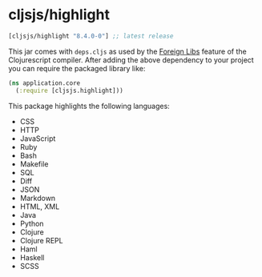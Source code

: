 # cljsjs/highlight

[](dependency)
```clojure
[cljsjs/highlight "8.4.0-0"] ;; latest release
```
[](/dependency)

This jar comes with `deps.cljs` as used by the [Foreign Libs][flibs] feature
of the Clojurescript compiler. After adding the above dependency to your project
you can require the packaged library like:

```clojure
(ns application.core
  (:require [cljsjs.highlight]))
```

This package highlights the following languages:
- CSS
- HTTP
- JavaScript
- Ruby
- Bash
- Makefile
- SQL
- Diff
- JSON
- Markdown
- HTML, XML
- Java
- Python
- Clojure
- Clojure REPL
- Haml
- Haskell
- SCSS

[flibs]: https://github.com/clojure/clojurescript/wiki/Foreign-Dependencies
